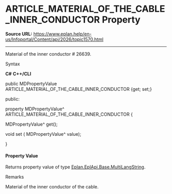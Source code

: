 # ARTICLE_MATERIAL_OF_THE_CABLE_INNER_CONDUCTOR Property

**Source URL:** https://www.eplan.help/en-us/Infoportal/Content/api/2026/topic1570.html

---

Material of the inner conductor # 26639.

Syntax

**C#**
**C++/CLI**


public MDPropertyValue ARTICLE_MATERIAL_OF_THE_CABLE_INNER_CONDUCTOR {get; set;}

public:

property MDPropertyValue^ ARTICLE_MATERIAL_OF_THE_CABLE_INNER_CONDUCTOR {

   MDPropertyValue^ get();

   void set (    MDPropertyValue^ value);

}


#### Property Value

Returns property value of type [Eplan.EplApi.Base.MultiLangString](Eplan.EplApi.Baseu~Eplan.EplApi.Base.MultiLangString.html).

Remarks

Material of the inner conductor of the cable.
